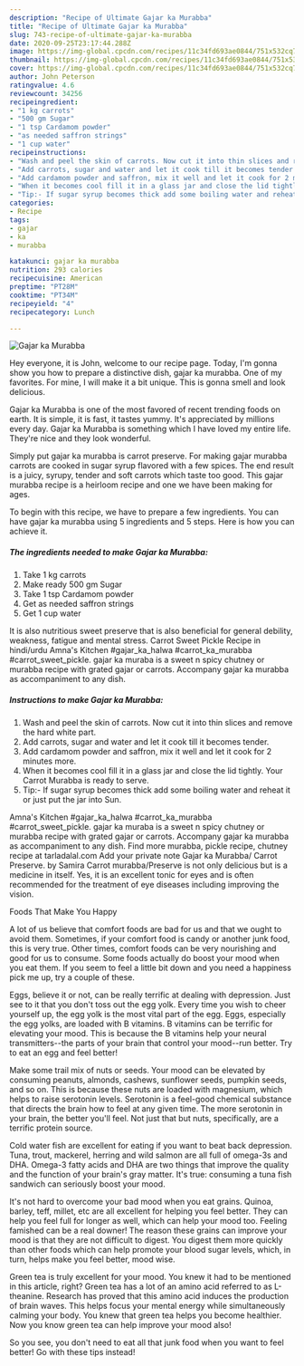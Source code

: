 ```yaml
---
description: "Recipe of Ultimate Gajar ka Murabba"
title: "Recipe of Ultimate Gajar ka Murabba"
slug: 743-recipe-of-ultimate-gajar-ka-murabba
date: 2020-09-25T23:17:44.288Z
image: https://img-global.cpcdn.com/recipes/11c34fd693ae0844/751x532cq70/gajar-ka-murabba-recipe-main-photo.jpg
thumbnail: https://img-global.cpcdn.com/recipes/11c34fd693ae0844/751x532cq70/gajar-ka-murabba-recipe-main-photo.jpg
cover: https://img-global.cpcdn.com/recipes/11c34fd693ae0844/751x532cq70/gajar-ka-murabba-recipe-main-photo.jpg
author: John Peterson
ratingvalue: 4.6
reviewcount: 34256
recipeingredient:
- "1 kg carrots"
- "500 gm Sugar"
- "1 tsp Cardamom powder"
- "as needed saffron strings"
- "1 cup water"
recipeinstructions:
- "Wash and peel the skin of carrots. Now cut it into thin slices and remove the hard white part."
- "Add carrots, sugar and water and let it cook till it becomes tender."
- "Add cardamom powder and saffron, mix it well and let it cook for 2 minutes more."
- "When it becomes cool fill it in a glass jar and close the lid tightly. Your Carrot Murabba is ready to serve."
- "Tip:- If sugar syrup becomes thick add some boiling water and reheat it or just put the jar into Sun."
categories:
- Recipe
tags:
- gajar
- ka
- murabba

katakunci: gajar ka murabba 
nutrition: 293 calories
recipecuisine: American
preptime: "PT28M"
cooktime: "PT34M"
recipeyield: "4"
recipecategory: Lunch

---
```



![Gajar ka Murabba](https://img-global.cpcdn.com/recipes/11c34fd693ae0844/751x532cq70/gajar-ka-murabba-recipe-main-photo.jpg)

Hey everyone, it is John, welcome to our recipe page. Today, I'm gonna show you how to prepare a distinctive dish, gajar ka murabba. One of my favorites. For mine, I will make it a bit unique. This is gonna smell and look delicious.

Gajar ka Murabba is one of the most favored of recent trending foods on earth. It is simple, it is fast, it tastes yummy. It's appreciated by millions every day. Gajar ka Murabba is something which I have loved my entire life. They're nice and they look wonderful.

Simply put gajar ka murabba is carrot preserve. For making gajar murabba carrots are cooked in sugar syrup flavored with a few spices. The end result is a juicy, syrupy, tender and soft carrots which taste too good. This gajar murabba recipe is a heirloom recipe and one we have been making for ages.


To begin with this recipe, we have to prepare a few ingredients. You can have gajar ka murabba using 5 ingredients and 5 steps. Here is how you can achieve it.

<!--inarticleads1-->

##### The ingredients needed to make Gajar ka Murabba:

1. Take 1 kg carrots
1. Make ready 500 gm Sugar
1. Take 1 tsp Cardamom powder
1. Get as needed saffron strings
1. Get 1 cup water


It is also nutritious sweet preserve that is also beneficial for general debility, weakness, fatigue and mental stress. Carrot Sweet Pickle Recipe in hindi/urdu Amna&#39;s Kitchen #gajar_ka_halwa #carrot_ka_murabba #carrot_sweet_pickle. gajar ka muraba is a sweet n spicy chutney or murabba recipe with grated gajar or carrots. Accompany gajar ka murabba as accompaniment to any dish. 

<!--inarticleads2-->

##### Instructions to make Gajar ka Murabba:

1. Wash and peel the skin of carrots. Now cut it into thin slices and remove the hard white part.
1. Add carrots, sugar and water and let it cook till it becomes tender.
1. Add cardamom powder and saffron, mix it well and let it cook for 2 minutes more.
1. When it becomes cool fill it in a glass jar and close the lid tightly. Your Carrot Murabba is ready to serve.
1. Tip:- If sugar syrup becomes thick add some boiling water and reheat it or just put the jar into Sun.


Amna&#39;s Kitchen #gajar_ka_halwa #carrot_ka_murabba #carrot_sweet_pickle. gajar ka muraba is a sweet n spicy chutney or murabba recipe with grated gajar or carrots. Accompany gajar ka murabba as accompaniment to any dish. Find more murabba, pickle recipe, chutney recipe at tarladalal.com Add your private note Gajar ka Murabba/ Carrot Preserve. by Samira Carrot murabba/Preserve is not only delicious but is a medicine in itself. Yes, it is an excellent tonic for eyes and is often recommended for the treatment of eye diseases including improving the vision. 

Foods That Make You Happy


A lot of us believe that comfort foods are bad for us and that we ought to avoid them. Sometimes, if your comfort food is candy or another junk food, this is very true. Other times, comfort foods can be very nourishing and good for us to consume. Some foods actually do boost your mood when you eat them. If you seem to feel a little bit down and you need a happiness pick me up, try a couple of these.

Eggs, believe it or not, can be really terrific at dealing with depression. Just see to it that you don't toss out the egg yolk. Every time you wish to cheer yourself up, the egg yolk is the most vital part of the egg. Eggs, especially the egg yolks, are loaded with B vitamins. B vitamins can be terrific for elevating your mood. This is because the B vitamins help your neural transmitters--the parts of your brain that control your mood--run better. Try to eat an egg and feel better!

Make some trail mix of nuts or seeds. Your mood can be elevated by consuming peanuts, almonds, cashews, sunflower seeds, pumpkin seeds, and so on. This is because these nuts are loaded with magnesium, which helps to raise serotonin levels. Serotonin is a feel-good chemical substance that directs the brain how to feel at any given time. The more serotonin in your brain, the better you'll feel. Not just that but nuts, specifically, are a terrific protein source.

Cold water fish are excellent for eating if you want to beat back depression. Tuna, trout, mackerel, herring and wild salmon are all full of omega-3s and DHA. Omega-3 fatty acids and DHA are two things that improve the quality and the function of your brain's gray matter. It's true: consuming a tuna fish sandwich can seriously boost your mood. 

It's not hard to overcome your bad mood when you eat grains. Quinoa, barley, teff, millet, etc are all excellent for helping you feel better. They can help you feel full for longer as well, which can help your mood too. Feeling famished can be a real downer! The reason these grains can improve your mood is that they are not difficult to digest. You digest them more quickly than other foods which can help promote your blood sugar levels, which, in turn, helps make you feel better, mood wise.

Green tea is truly excellent for your mood. You knew it had to be mentioned in this article, right? Green tea has a lot of an amino acid referred to as L-theanine. Research has proved that this amino acid induces the production of brain waves. This helps focus your mental energy while simultaneously calming your body. You knew that green tea helps you become healthier. Now you know green tea can help improve your mood also!

So you see, you don't need to eat all that junk food when you want to feel better! Go  with  these tips  instead!

